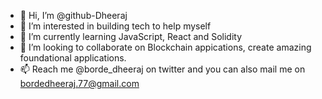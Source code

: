 - 👋 Hi, I’m @github-Dheeraj
- 👀 I’m interested in building tech to help myself 
- 🌱 I’m currently learning JavaScript, React and Solidity
- 💞️ I’m looking to collaborate on Blockchain appications, create amazing foundational applications.
- 📫 Reach me @borde_dheeraj on twitter and you can also mail me on bordedheeraj.77@gmail.com

<!---
github-Dheeraj/github-Dheeraj is a ✨ special ✨ repository because its `README.md` (this file) appears on your GitHub profile.
You can click the Preview link to take a look at your changes.
--->
